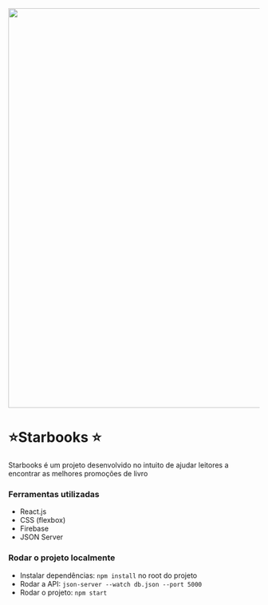 <div align="center">
    <img id="home" width="800" src="https://i.imgur.com/LNtTjpK.png"/>
</div>

# ⭐Starbooks ⭐

Starbooks é um projeto desenvolvido no intuito de ajudar leitores a encontrar as melhores promoções de livro

### Ferramentas utilizadas

- React.js
- CSS (flexbox)
- Firebase
- JSON Server

### Rodar o projeto localmente

- Instalar dependências: `npm install` no root do projeto
- Rodar a API: `json-server --watch db.json --port 5000`
- Rodar o projeto: `npm start`
